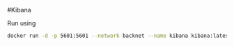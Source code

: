 #Kibana

Run using
```bash
docker run -d -p 5601:5601 --network backnet --name kibana kibana:latest
```